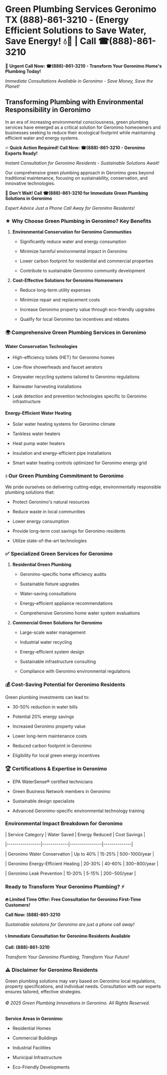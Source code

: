 # Green Plumbing Services Geronimo TX (888)-861-3210 - (Energy Efficient Solutions to Save Water, Save Energy! 💧🌿 | Call ☎(888)-861-3210

🚨 **Urgent Call Now: ☎(888)-861-3210 - Transform Your Geronimo Home's Plumbing Today!**
*Immediate Consultations Available in Geronimo - Save Money, Save the Planet!*

## Transforming Plumbing with Environmental Responsibility in Geronimo

In an era of increasing environmental consciousness, green plumbing services have emerged as a critical solution for Geronimo homeowners and businesses seeking to reduce their ecological footprint while maintaining efficient water and energy systems. 

🔥 **Quick Action Required! Call Now: ☎(888)-861-3210 - Geronimo Experts Ready!**
*Instant Consultation for Geronimo Residents - Sustainable Solutions Await!*

Our comprehensive green plumbing approach in Geronimo goes beyond traditional maintenance, focusing on sustainability, conservation, and innovative technologies.

🚨 **Don't Wait! Call ☎(888)-861-3210 for Immediate Green Plumbing Solutions in Geronimo**
*Expert Advice Just a Phone Call Away for Geronimo Residents!*

### ★ Why Choose Green Plumbing in Geronimo? Key Benefits

1. **Environmental Conservation for Geronimo Communities** 
   - Significantly reduce water and energy consumption
   - Minimize harmful environmental impact in Geronimo
   - Lower carbon footprint for residential and commercial properties
   - Contribute to sustainable Geronimo community development

2. **Cost-Effective Solutions for Geronimo Homeowners** 
   - Reduce long-term utility expenses
   - Minimize repair and replacement costs
   - Increase Geronimo property value through eco-friendly upgrades
   - Qualify for local Geronimo tax incentives and rebates

### 🌍 Comprehensive Green Plumbing Services in Geronimo

#### Water Conservation Technologies
- High-efficiency toilets (HET) for Geronimo homes
- Low-flow showerheads and faucet aerators
- Greywater recycling systems tailored to Geronimo regulations
- Rainwater harvesting installations
- Leak detection and prevention technologies specific to Geronimo infrastructure

#### Energy-Efficient Water Heating
- Solar water heating systems for Geronimo climate
- Tankless water heaters
- Heat pump water heaters
- Insulation and energy-efficient pipe installations
- Smart water heating controls optimized for Geronimo energy grid

### 💧 Our Green Plumbing Commitment to Geronimo

We pride ourselves on delivering cutting-edge, environmentally responsible plumbing solutions that:
- Protect Geronimo's natural resources
- Reduce waste in local communities
- Lower energy consumption
- Provide long-term cost savings for Geronimo residents
- Utilize state-of-the-art technologies

### ✅ Specialized Green Services for Geronimo

1. **Residential Green Plumbing**
   - Geronimo-specific home efficiency audits
   - Sustainable fixture upgrades
   - Water-saving consultations
   - Energy-efficient appliance recommendations
   - Comprehensive Geronimo home water system evaluations

2. **Commercial Green Solutions for Geronimo**
   - Large-scale water management
   - Industrial water recycling
   - Energy-efficient system design
   - Sustainable infrastructure consulting
   - Compliance with Geronimo environmental regulations

### 💰 Cost-Saving Potential for Geronimo Residents

Green plumbing investments can lead to:
- 30-50% reduction in water bills
- Potential 20% energy savings
- Increased Geronimo property value
- Lower long-term maintenance costs
- Reduced carbon footprint in Geronimo
- Eligibility for local green energy incentives

### 🏆 Certifications & Expertise in Geronimo

- EPA WaterSense® certified technicians
- Green Business Network members in Geronimo
- Sustainable design specialists
- Advanced Geronimo-specific environmental technology training

### Environmental Impact Breakdown for Geronimo

| Service Category | Water Saved | Energy Reduced | Cost Savings |
|-----------------|-------------|----------------|--------------|
| Geronimo Water Conservation | Up to 40% | 15-25% | $500-$1000/year |
| Geronimo Energy-Efficient Heating | 20-30% | 40-60% | $300-$800/year |
| Geronimo Leak Prevention | 10-20% | 5-15% | $200-$500/year |

### Ready to Transform Your Geronimo Plumbing? ⚡

**🔥 Limited Time Offer: Free Consultation for Geronimo First-Time Customers!**

**Call Now: (888)-861-3210**
*Sustainable solutions for Geronimo are just a phone call away!*

#### 📞 Immediate Consultation for Geronimo Residents Available

**Call: (888)-861-3210**
*Transform Your Geronimo Plumbing, Transform Your Future!*

### ⚠️ Disclaimer for Geronimo Residents

Green plumbing solutions may vary based on Geronimo local regulations, property specifications, and individual needs. Consultation with our experts ensures tailored, effective strategies.

###### © 2025 Green Plumbing Innovations in Geronimo. All Rights Reserved.

**Service Areas in Geronimo:** 
- Residential Homes
- Commercial Buildings
- Industrial Facilities
- Municipal Infrastructure
- Eco-Friendly Developments